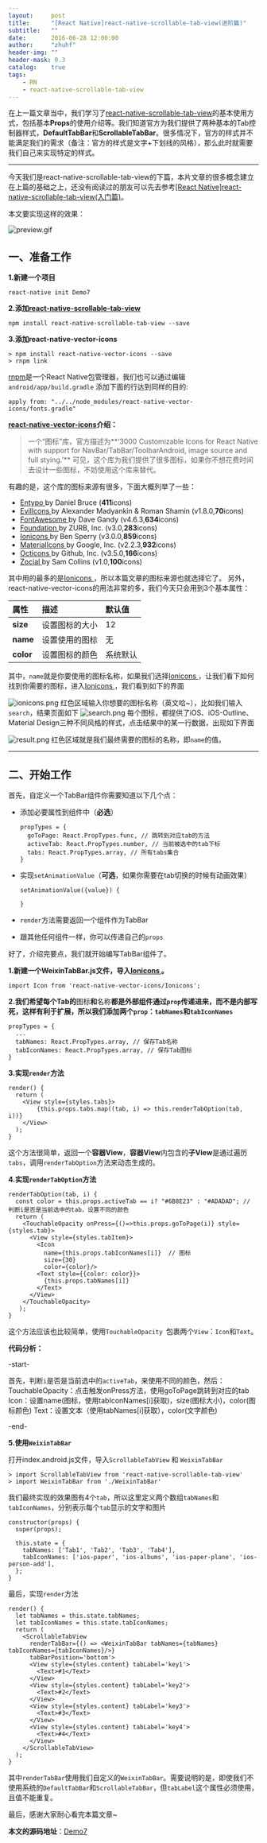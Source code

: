 ```yaml
---
layout:     post
title:      "[React Native]react-native-scrollable-tab-view(进阶篇)"
subtitle:   ""
date:       2016-06-28 12:00:00
author:     "zhuhf"
header-img: ""
header-mask: 0.3
catalog:    true
tags:
    - RN
    - react-native-scrollable-tab-view
---
```


在上一篇文章当中，我们学习了[react-native-scrollable-tab-view](https://github.com/skv-headless/react-native-scrollable-tab-view)的基本使用方式，包括基本**Props**的使用介绍等。我们知道官方为我们提供了两种基本的Tab控制器样式，**DefaultTabBar**和**ScrollableTabBar**。很多情况下，官方的样式并不能满足我们的需求（备注：官方的样式是文字+下划线的风格），那么此时就需要我们自己来实现特定的样式。

---
今天我们是react-native-scrollable-tab-view的下篇，本片文章的很多概念建立在上篇的基础之上，还没有阅读过的朋友可以先去参考[[React Native]react-native-scrollable-tab-view(入门篇)](http://zhuhf.tech/2016/06/23/RN-react-native-scrollable-tab-view(1))。

本文要实现这样的效果：

![preview.gif](http://upload-images.jianshu.io/upload_images/1787010-6e6cb4165725b28e.gif?imageMogr2/auto-orient/strip)

## 一、准备工作

**1.新建一个项目**

    react-native init Demo7

**2.添加[react-native-scrollable-tab-view](https://github.com/skv-headless/react-native-scrollable-tab-view)**

    npm install react-native-scrollable-tab-view --save

**3.添加react-native-vector-icons**

    > npm install react-native-vector-icons --save
    > rnpm link

[rnpm](https://github.com/rnpm/rnpm)是一个React Native包管理器，我们也可以通过编辑```android/app/build.gradle``` 添加下面的行达到同样的目的:

    apply from: "../../node_modules/react-native-vector-icons/fonts.gradle"

**[react-native-vector-icons](https://github.com/oblador/react-native-vector-icons)介绍：**
>一个“图标”库，官方描述为**‘3000 Customizable Icons for React Native with support for NavBar/TabBar/ToolbarAndroid, image source and full stying.’** 可见，这个库为我们提供了很多图标，如果你不想花费时间去设计一些图标，不妨使用这个库来替代。

   有趣的是，这个库的图标来源有很多，下面大概列举了一些：
  * [Entypo
](http://entypo.com/)by Daniel Bruce (**411**icons)
  * [EvilIcons
](http://evil-icons.io/)by Alexander Madyankin & Roman Shamin (v1.8.0,**70**icons)
  * [FontAwesome
](http://fortawesome.github.io/Font-Awesome/icons/)by Dave Gandy (v4.6.3,**634**icons)
  * [Foundation
](http://zurb.com/playground/foundation-icon-fonts-3)by ZURB, Inc. (v3.0,**283**icons)
  * [Ionicons
](http://ionicframework.com/docs/v2/ionicons/)by Ben Sperry (v3.0.0,**859**icons)
  * [MaterialIcons
](https://www.google.com/design/icons/)by Google, Inc. (v2.2.3,**932**icons)
  * [Octicons
](http://octicons.github.com/)by Github, Inc. (v3.5.0,**166**icons)
  * [Zocial
](http://zocial.smcllns.com/)by Sam Collins (v1.0,**100**icons)

其中用的最多的是[Ionicons
](http://ionicframework.com/docs/v2/ionicons/)，所以本篇文章的图标来源也就选择它了。
  另外，react-native-vector-icons的用法非常的多，我们今天只会用到3个基本属性：


  属性| 描述| 默认值
  :----|:------|:----
  **size**| 设置图标的大小 | 12
  **name** | 设置使用的图标 | 无
  **color** | 设置图标的颜色 | 系统默认

 其中，```name```就是你要使用的图标名称，如果我们选择[Ionicons
](http://ionicframework.com/docs/v2/ionicons/)，让我们看下如何找到你需要的图标，进入[Ionicons
](http://ionicframework.com/docs/v2/ionicons/)，我们看到如下的界面

![ionicons.png](http://upload-images.jianshu.io/upload_images/1787010-cf2168805fb30d9d.png?imageMogr2/auto-orient/strip%7CimageView2/2/w/1240)
红色区域输入你想要的图标名称（英文哈~），比如我们输入```search```，结果页面如下
![search.png](http://upload-images.jianshu.io/upload_images/1787010-424db64ea903e3ec.png?imageMogr2/auto-orient/strip%7CimageView2/2/w/1240)
每个图标，都提供了iOS、iOS-Outline、Material Design三种不同风格的样式，点击结果中的某一行数据，出现如下界面

![result.png](http://upload-images.jianshu.io/upload_images/1787010-301307c694affcc3.png?imageMogr2/auto-orient/strip%7CimageView2/2/w/1240)
红色区域就是我们最终需要的图标的名称，即```name```的值。

---

## 二、开始工作

首先，自定义一个TabBar组件你需要知道以下几个点：

* 添加必要属性到组件中（**必选**）

      propTypes = {
		goToPage: React.PropTypes.func, // 跳转到对应tab的方法
		activeTab: React.PropTypes.number, // 当前被选中的tab下标
		tabs: React.PropTypes.array, // 所有tabs集合
	  }

* 实现```setAnimationValue```（**可选**，如果你需要在tab切换的时候有动画效果）

      setAnimationValue({value}) {

	  }

* ```render```方法需要返回一个组件作为TabBar
* 跟其他任何组件一样，你可以传递自己的```props```

好了，介绍完要点，我们就开始编写TabBar组件了。

**1.新建一个WeixinTabBar.js文件，导入[Ionicons
](http://ionicframework.com/docs/v2/ionicons/)。**

    import Icon from 'react-native-vector-icons/Ionicons';

**2.我们希望每个Tab的**图标**和**名称**都是外部组件通过```prop```传递进来，而不是内部写死，这样有利于扩展，所以我们添加两个```prop```：```tabNames```和```tabIconNames```**

    propTypes = {
	  ...
      tabNames: React.PropTypes.array, // 保存Tab名称
      tabIconNames: React.PropTypes.array, // 保存Tab图标
	}

**3.实现```render```方法**

    render() {
      return (
        <View style={styles.tabs}>
        	{this.props.tabs.map((tab, i) => this.renderTabOption(tab, i))}
        </View>
      );
    }

这个方法很简单，返回一个**容器View**，**容器View**内包含的**子View**是通过遍历```tabs```，调用```renderTabOption```方法来动态生成的。

**4.实现```renderTabOption```方法**

    renderTabOption(tab, i) {
      const color = this.props.activeTab == i? "#6B8E23" : "#ADADAD"; // 判断i是否是当前选中的tab，设置不同的颜色
      return (
        <TouchableOpacity onPress={()=>this.props.goToPage(i)} style={styles.tab}>
          <View style={styles.tabItem}>
            <Icon
              name={this.props.tabIconNames[i]}  // 图标
              size={30}
              color={color}/>
            <Text style={{color: color}}>
              {this.props.tabNames[i]}
            </Text>
          </View>
        </TouchableOpacity>
       );
    }

这个方法应该也比较简单，使用```TouchableOpacity ```包裹两个```View```：```Icon```和```Text```。

**代码分析：**  

-start-

首先，判断```i```是否是当前选中的```activeTab```，来使用不同的颜色，然后：
TouchableOpacity：点击触发onPress方法，使用goToPage跳转到对应的tab
Icon：设置name(图标，使用tabIconNames[i]获取)，size(图标大小)，color(图标颜色)
Text：设置文本（使用tabNames[i]获取），color(文字颜色)

-end-

**5.使用```WeixinTabBar```**

打开index.android.js文件，导入`ScrollableTabView` 和 `WeixinTabBar`

    > import ScrollableTabView from 'react-native-scrollable-tab-view'
    > import WeixinTabBar from './WeixinTabBar'

我们最终实现的效果图有4个```tab```，所以这里定义两个数组```tabNames```和```tabIconNames```，分别表示每个```tab```显示的文字和图片

    constructor(props) {
	  super(props);

	  this.state = {
	  	tabNames: ['Tab1', 'Tab2', 'Tab3', 'Tab4'],
	  	tabIconNames: ['ios-paper', 'ios-albums', 'ios-paper-plane', 'ios-person-add'],
	  };
	}

最后，实现```render```方法

    render() {
      let tabNames = this.state.tabNames;
      let tabIconNames = this.state.tabIconNames;
      return (
        <ScrollableTabView
          renderTabBar={() => <WeixinTabBar tabNames={tabNames} tabIconNames={tabIconNames}/>}
          tabBarPosition='bottom'>
          <View style={styles.content} tabLabel='key1'>
            <Text>#1</Text>
          </View>
          <View style={styles.content} tabLabel='key2'>
            <Text>#2</Text>
          </View>
          <View style={styles.content} tabLabel='key3'>
            <Text>#3</Text>
          </View>
          <View style={styles.content} tabLabel='key4'>
            <Text>#4</Text>
          </View>
        </ScrollableTabView>
      );
    }

其中```renderTabBar```使用我们自定义的```WeixinTabBar```。需要说明的是，即使我们不使用系统的```DefaultTabBar```和```ScrollableTabBar```，但```tabLabel```这个属性必须使用，且值不能重复。

最后，感谢大家耐心看完本篇文章~

**本文的源码地址**：[Demo7](https://github.com/hiphonezhu/RN-Demos/tree/master/Demo7)
